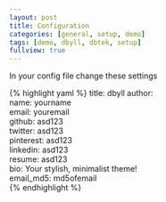 ```yaml
---
layout: post
title: Configuration
categories: [general, setup, demo]
tags: [demo, dbyll, dbtek, setup]
fullview: true
---
```

In your config file change these settings

{% highlight yaml %}
title: dbyll
author:  
  name: yourname  
  email: youremail  
  github: asd123  
  twitter: asd123  
  pinterest: asd123  
  linkedin: asd123     
  resume: asd123  
  bio: Your stylish,  minimalist theme!  
  email_md5: md5ofemail  
{% endhighlight %}
